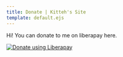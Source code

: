 ```yaml
---
title: Donate | Kitteh's Site
template: default.ejs
---
```

Hi! You can donate to me on liberapay here.

<a href="https://liberapay.com/Kitteh/donate"><img alt="Donate using Liberapay" src="https://liberapay.com/assets/widgets/donate.svg"></a>
